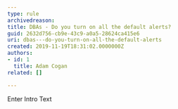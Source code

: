 ```yaml
---
type: rule
archivedreason: 
title: DBAs - Do you turn on all the default alerts?
guid: 2632d756-cb9e-43c9-a0a5-28624ca415e6
uri: dbas---do-you-turn-on-all-the-default-alerts
created: 2019-11-19T18:31:02.0000000Z
authors:
- id: 1
  title: Adam Cogan
related: []

---
```



Enter Intro Text
<br><excerpt class='endintro'></excerpt><br>




